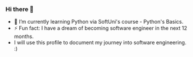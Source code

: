 ### Hi there 👋


- 🌱 I’m currently learning Python via SoftUni's course - Python's Basics.
- ⚡ Fun fact: I have a dream of becoming software engineer in the next 12 months.
- I will use this profile to document my journey into software engineering. :) 
